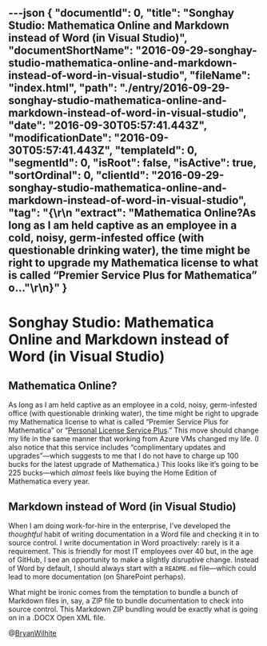 ---json
{
  "documentId": 0,
  "title": "Songhay Studio: Mathematica Online and Markdown instead of Word (in Visual Studio)",
  "documentShortName": "2016-09-29-songhay-studio-mathematica-online-and-markdown-instead-of-word-in-visual-studio",
  "fileName": "index.html",
  "path": "./entry/2016-09-29-songhay-studio-mathematica-online-and-markdown-instead-of-word-in-visual-studio",
  "date": "2016-09-30T05:57:41.443Z",
  "modificationDate": "2016-09-30T05:57:41.443Z",
  "templateId": 0,
  "segmentId": 0,
  "isRoot": false,
  "isActive": true,
  "sortOrdinal": 0,
  "clientId": "2016-09-29-songhay-studio-mathematica-online-and-markdown-instead-of-word-in-visual-studio",
  "tag": "{\r\n  \"extract\": \"Mathematica Online?As long as I am held captive as an employee in a cold, noisy, germ-infested office (with questionable drinking water), the time might be right to upgrade my Mathematica license to what is called “Premier Service Plus for Mathematica” o...\"\r\n}"
}
---

# Songhay Studio: Mathematica Online and Markdown instead of Word (in Visual Studio)

## Mathematica Online?

As long as I am held captive as an employee in a cold, noisy, germ-infested office (with questionable drinking water), the time might be right to upgrade my Mathematica license to what is called “Premier Service Plus for Mathematica” or “[Personal License Service Plus](https://www.wolfram.com/mathematica/pricing/service-plans/personal-license-service.php).” This move should change my life in the same manner that working from Azure VMs changed my life. (I also notice that this service includes “complimentary updates and upgrades”—which suggests to me that I do not have to charge up 100 bucks for the latest upgrade of Mathematica.) This looks like it’s going to be 225 bucks—which *almost* feels like buying the Home Edition of Mathematica every year.

## Markdown instead of Word (in Visual Studio)

When I am doing work-for-hire in the enterprise, I’ve developed the *thoughtful* habit of writing documentation in a Word file and checking it in to source control. I write documentation in Word proactively: rarely is it a requirement. This is friendly for most IT employees over 40 but, in the age of GitHub, I see an opportunity to make a slightly disruptive change. Instead of Word by default, I should always start with a `README.md` file—which could lead to more documentation (on SharePoint perhaps).

What might be ironic comes from the temptation to bundle a bunch of Markdown files in, say, a ZIP file to bundle documentation to check into source control. This Markdown ZIP bundling would be exactly what is going on in a .DOCX Open XML file.

@[BryanWilhite](https://twitter.com/BryanWilhite)
